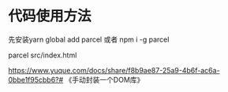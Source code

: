 # 代码使用方法
先安装yarn global add parcel 或者 npm i -g parcel

parcel src/index.html

https://www.yuque.com/docs/share/f8b9ae87-25a9-4b6f-ac6a-0bbe1f95cbb6?# 《手动封装一个DOM库》

